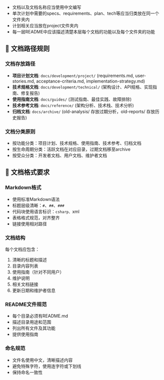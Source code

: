 - 文档以及文档名称应当使用中文编写
- 单次计划中需要的specs、requirements、plan、tech等应当归类放在同一个文件夹内
- 计划相关应当放在project文件夹内
- 每一层README中应该描述清楚本层每个文档的功能以及每个文件夹的功能

## 📁 文档路径规则

### 文档存放路径
- **项目计划文档**: `docs/development/project/` (requirements.md, user-stories.md, acceptance-criteria.md, implementation-strategy.md)
- **技术规格文档**: `docs/development/technical/` (架构设计、API规格、实现指南、修复报告)
- **使用指南文档**: `docs/guides/` (测试指南、最佳实践、故障排除)
- **技术参考文档**: `docs/reference/` (架构分析、技术栈、技术分析)
- **归档文档**: `docs/archive/` (old-analysis/ 存放过期分析，old-reports/ 存放历史报告)

### 文档分类原则
- 按功能分类：项目计划、技术规格、使用指南、技术参考、归档文档
- 按生命周期分类：活跃文档在对应目录，过期文档移至archive
- 按受众分类：开发者文档、用户文档、维护者文档

## 📝 文档格式要求

### Markdown格式
- 使用标准Markdown语法
- 标题层级清晰：`#`、`##`、`###`
- 代码块使用语言标识：```csharp、```xml
- 表格格式规范，对齐整齐
- 链接使用相对路径

### 文档结构
每个文档应包含：
1. 清晰的标题和描述
2. 目录内容列表
3. 使用指南（针对不同用户）
4. 维护说明
5. 相关文档链接
6. 更新日期和维护者信息

### README文件规范
- 每个目录必须有README.md
- 描述目录用途和范围
- 列出所有文件及其功能
- 提供使用指南

### 命名规范
- 文件名使用中文，清晰描述内容
- 避免特殊字符，使用连字符或下划线
- 保持命名一致性

